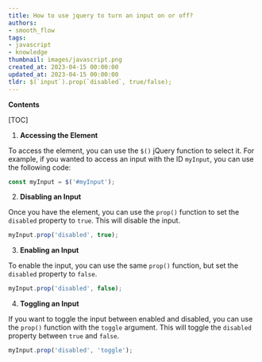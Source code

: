 ```yaml
---
title: How to use jquery to turn an input on or off?
authors:
- smooth_flow
tags:
- javascript
- knowledge
thumbnail: images/javascript.png
created_at: 2023-04-15 00:00:00
updated_at: 2023-04-15 00:00:00
tldr: $(`input`).prop(`disabled`, true/false);
---
```


**Contents**

[TOC]

1. **Accessing the Element**

To access the element, you can use the `$()` jQuery function to select it. For example, if you wanted to access an input with the ID `myInput`, you can use the following code:

```javascript
const myInput = $('#myInput');
```

2. **Disabling an Input**

Once you have the element, you can use the `prop()` function to set the `disabled` property to `true`. This will disable the input.

```javascript
myInput.prop('disabled', true);
```

3. **Enabling an Input**

To enable the input, you can use the same `prop()` function, but set the `disabled` property to `false`.

```javascript
myInput.prop('disabled', false);
```

4. **Toggling an Input**

If you want to toggle the input between enabled and disabled, you can use the `prop()` function with the `toggle` argument. This will toggle the `disabled` property between `true` and `false`.

```javascript
myInput.prop('disabled', 'toggle');
```
